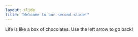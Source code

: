 ```yaml
---
layout: slide
title: "Welcome to our second slide!"
---
```

Life is like a box of chocolates.
Use the left arrow to go back!
